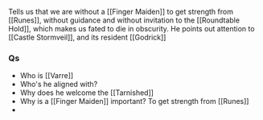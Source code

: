 Tells us that we are without a [[Finger Maiden]] to get strength from [[Runes]], without guidance and without invitation to the [[Roundtable Hold]], which makes us fated to die in obscurity.
He points out attention to [[Castle Stormveil]], and its resident [[Godrick]]

### Qs
- Who is [[Varre]]
- Who's he aligned with?
- Why does he welcome the [[Tarnished]]
- Why is a [[Finger Maiden]] important?
  To get strength from [[Runes]]
- 
